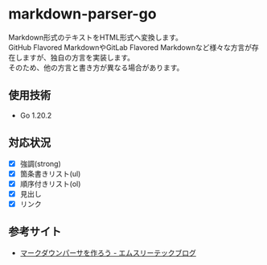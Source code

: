 # markdown-parser-go  
Markdown形式のテキストをHTML形式へ変換します。  
GitHub Flavored MarkdownやGitLab Flavored Markdownなど様々な方言が存在しますが、独自の方言を実装します。  
そのため、他の方言と書き方が異なる場合があります。 

## 使用技術
- Go 1.20.2

## 対応状況
- [x] 強調(strong)
- [x] 箇条書きリスト(ul)
- [x] 順序付きリスト(ol)
- [x] 見出し
- [x] リンク

## 参考サイト
- [マークダウンパーサを作ろう - エムスリーテックブログ](https://www.m3tech.blog/entry/2021/08/23/124000)